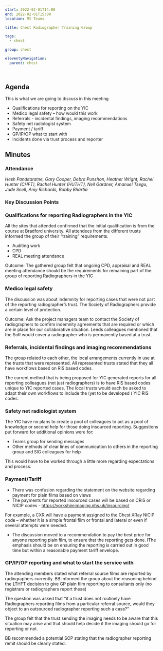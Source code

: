 ```yaml
---
start: 2022-02-01T14:00
end: 2022-02-01T15:00
location: MS Teams

title: Chest Radiographer Training Group

tags:
  - chest

group: chest

eleventyNavigation:
  parent: chest

---
```


## Agenda

This is what we are going to discuss in this meeting

* Qualifications for reporting on the YIC 
* Medico legal safety – how would this work 
* Referrals - incidental findings, imaging recommendations
* Safety net radiologist system
* Payment  / tariff
* GP/IP/OP what to start with
* Incidents done via trust process and reporter 


## Minutes

### Attendance
_Hesh Panditaratne, Gary Cooper, Debra Punshon, Heather Wright, Rachel Hunter (CHFT), Rachel Hunter (HUTHT), Neil Gardner, Amanuel Tsegu, Jude Snell, Amy Richards, Bobby Bhartia_
    
### Key Discussion Points
### Qualifications for reporting Radiographers in the YIC
All the sites that attended confirmed that the initial qualification is from the course at Bradford university. All attendees from the different trusts informed the group of their “training” requirements.
* Auditing work
* CPD  
* REAL meeting attendance 

Outcome: The gathered group felt that ongoing CPD, appraisal and REAL meeting attendance should be the requirements for remaining part of the group of reporting Radiographers in the YIC

### Medico legal safety
The discussion was about indemnity for reporting cases that were not part of the reporting radiographer’s trust. The Society of Radiographers provide a certain level of protection. 

Outcome: Ask the project managers team to contact the Society of radiographers to confirm indemnity agreements that are required or which are in place for our collaborative situation. Leeds colleagues mentioned that the SoR would cover a radiographer who is permanently based at a trust.

### Referrals, incidental findings and imaging recommendations
The group related to each other, the local arrangements currently in use at the trusts that were represented. All represented trusts stated that they all have workflows based on RIS based codes.

The current method that is being proposed for YIC generated reports for all reporting colleagues (not just radiographers) is to have RIS based codes unique to YIC reported cases. The local trusts would each be asked to adapt their own workflows to include the (yet to be developed ) YIC RIS codes. 

### Safety net radiologist system
The YIC have no plans to create a pool of colleagues to act as a pool of knowledge or second help for those doing insourced reporting. Suggestions put forward for additional opinions were for:
* Teams group for sending messages
* Other methods of clear lines of communication to others in the reporting group and SIG colleagues for help

This would have to be worked through a little more regarding expectations and process.

### Payment/Tariff
* There was confusion regarding the statement on the website regarding payment for plain films based on views
* The payments for reported insourced cases will be based on CRIS or NICIP codes - https://yorkshireimaging.nhs.uk/insourcing/
  
For example, a CXR will have a payment assigned to the Chest XRay NICIP code – whether it is a simple frontal film or frontal and lateral or even if several attempts were needed.
* The discussion moved to a recommendation to pay the best price for anyone reporting plain film, to ensure that the reporting gets done. IThe emphasis should be on ensuring the reporting is carried out in good time but within a reasonable payment tariff envelope.

### GP/IP/OP reporting and what to start the service with
The attending members stated what referral source films are reported by radiographers currently. BB informed the group about the reasoning behind the LTHFT decision to give GP plain film reporting to consultants only (no registrars or radiographers report these)

The question was asked that “if a trust does not routinely have Radiographers reporting films from a particular referral source, would they object to an outsourced radiographer reporting such a case?”

The group felt that the trust sending the imaging needs to be aware that this situation may arise and that should help decide if the imaging should go for reporting or not.

BB recommended a potential SOP stating that the radiographer reporting remit should be clearly stated.


